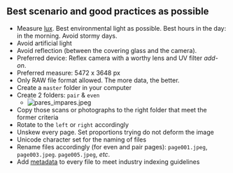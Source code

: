 ## Best scenario and good practices as possible

* Measure [lux](https://itunes.apple.com/es/app/light-meter-lux-measurement-tool/id642285909?mt=8). Best environmental light as possible. Best hours in the day: in the morning. Avoid stormy days.
* Avoid artificial light
* Avoid reflection (between the covering glass and the camera).
* Preferred device: Reflex camera with a worthy lens and UV filter _add-on_.
* Preferred measure: 5472 x 3648 px
* Only RAW file format allowed. The more data, the better. 
* Create a `master` folder in your computer
* Create 2 folders: `pair` & `even`
  - ![pares_impares.jpeg](https://bitbucket.org/repo/5qA7gpA/images/475937124-pares_impares.jpeg)
* Copy those scans or photographs to the right folder that meet the former criteria
* Rotate to the `left` or `right` accordingly
* Unskew every page. Set proportions trying do not deform the image
* Unicode character set for the naming of files
* Rename files accordingly (for even and pair pages): `page001.jpeg`, `page003.jpeg`. `page005.jpeg`, _etc_.
* Add [metadata](https://bitbucket.org/imhicihu/digitalizacion-worflow/src/1d35713855c1381f99508c0e209ef41e0af437b0/Metadata.md?at=master&fileviewer=file-view-default) to every file to meet industry indexing guidelines